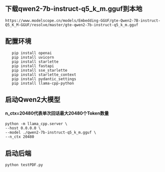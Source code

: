 ## 下载qwen2-7b-instruct-q5_k_m.gguf到本地 
```
https://www.modelscope.cn/models/Embedding-GGUF/gte-Qwen2-7B-instruct-Q5_K_M-GGUF/resolve/master/gte-qwen2-7b-instruct-q5_k_m.gguf
```

## 配置环境
```pip install llama-cpp-python
   pip install openai
   pip install uvicorn
   pip install starlette
   pip install fastapi
   pip install sse_starlette
   pip install starlette_context
   pip install pydantic_settings
   pip install llama-cpp-python
```
## 启动Qwen2大模型
#### n_ctx=20480代表单次回话最大20480个Token数量
    python -m llama_cpp.server \
    --host 0.0.0.0 \
    --model ./qwen2-7b-instruct-q5_k_m.gguf \
    --n_ctx 20480
## 启动后端
    python testPDF.py
